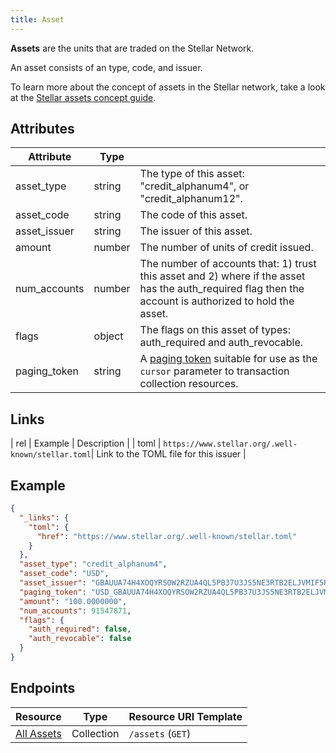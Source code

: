 ```yaml
---
title: Asset
---
```


**Assets** are the units that are traded on the Stellar Network.

An asset consists of an type, code, and issuer.

To learn more about the concept of assets in the Stellar network, take a look at the [Stellar assets concept guide](https://www.stellar.org/developers/guides/concepts/assets.html).

## Attributes

|    Attribute     |  Type  |                                                                                                                                |
| ---------------- | ------ | ------------------------------------------------------------------------------------------------------------------------------ |
| asset_type               | string | The type of this asset: "credit_alphanum4", or "credit_alphanum12". |
| asset_code               | string | The code of this asset.   |
| asset_issuer             | string | The issuer of this asset. |
| amount                   | number | The number of units of credit issued. |
| num_accounts             | number | The number of accounts that: 1) trust this asset and 2) where if the asset has the auth_required flag then the account is authorized to hold the asset. |
| flags                    | object | The flags on this asset of types: auth_required and auth_revocable. |
| paging_token             | string | A [paging token](./page.md) suitable for use as the `cursor` parameter to transaction collection resources.                   |

## Links

|  rel  |    Example                                        |    Description    |
| toml  | `https://www.stellar.org/.well-known/stellar.toml`| Link to the TOML file for this issuer |

## Example

```json
{
  "_links": {
    "toml": {
      "href": "https://www.stellar.org/.well-known/stellar.toml"
    }
  },
  "asset_type": "credit_alphanum4",
  "asset_code": "USD",
  "asset_issuer": "GBAUUA74H4XOQYRSOW2RZUA4QL5PB37U3JS5NE3RTB2ELJVMIF5RLMAG",
  "paging_token": "USD_GBAUUA74H4XOQYRSOW2RZUA4QL5PB37U3JS5NE3RTB2ELJVMIF5RLMAG_credit_alphanum4",
  "amount": "100.0000000",
  "num_accounts": 91547871,
  "flags": {
    "auth_required": false,
    "auth_revocable": false
  }
}
```

## Endpoints

|  Resource                      |    Type    |    Resource URI Template     |
| ------------------------------ | ---------- | ---------------------------- |
| [All Assets](../assets-all.md) | Collection | `/assets` (`GET`)            |